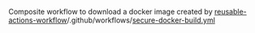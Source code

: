 
Composite workflow to download a docker image created by
[reusable-actions-workflow](https://github.com/cyber-dojo/reusable-actions-workflows)/.github/workflows/[secure-docker-build.yml](https://github.com/cyber-dojo/reusable-actions-workflows/blob/main/.github/workflows/secure-docker-build.yml)
